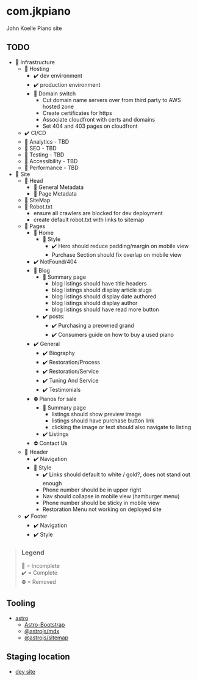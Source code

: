 # com.jkpiano

John Koelle Piano site

## TODO

- :white_square_button: Infrastructure
    - :white_square_button: Hosting
        - ✔️ dev environment
        - ✔️ production environment
        - :white_square_button: Domain switch
            - Cut domain name servers over from third party to AWS hosted zone
            - Create certificates for https
            - Associate cloudfront with certs and domains
            - Set 404 and 403 pages on cloudfront
    - ✔️ CI/CD
    - :white_square_button: Analytics - TBD
    - :white_square_button: SEO - TBD
    - :white_square_button: Testing - TBD
    - :white_square_button: Accessibility - TBD
    - :white_square_button: Performance - TBD
- :white_square_button: Site
    - 🔳 Head
        - 🔳 General Metadata
        - 🔳 Page Metadata
    - 🔳 SiteMap
    - :white_square_button: Robot.txt
        - ensure all crawlers are blocked for dev deployment
        - create default robot.txt with links to sitemap
    - :white_square_button: Pages
        - 🔳 Home
            - :white_square_button: Style
                - :heavy_check_mark: Hero should reduce padding/margin on mobile view
                - Purchase Section should fix overlap on mobile view
        - :heavy_check_mark: NotFound/404
        - :white_square_button: Blog
            - :white_square_button: Summary page
                - blog listings should have title headers
                - blog listings should display article slugs
                - blog listings should display date authored
                - blog listings should display author
                - blog listings should have read more button
            - :heavy_check_mark: posts:
                - :heavy_check_mark: Purchasing a preowned grand
                - :heavy_check_mark: Consumers guide on how to buy a used piano
        - :heavy_check_mark: General
            - :heavy_check_mark: Biography
            - :heavy_check_mark: Restoration/Process
            - :heavy_check_mark: Restoration/Service
            - :heavy_check_mark: Tuning And Service
            - :heavy_check_mark: Testimonials
        -  :no_entry: Pianos for sale
            - :white_square_button: Summary page
                - listings should show preview image
                - listings should have purchase button link
                - clicking the image or text should also navigate to listing
            - :heavy_check_mark: Listings
        - :no_entry: Contact Us
    - :white_square_button: Header
        - :heavy_check_mark: Navigation
        - :white_square_button: Style
            - :heavy_check_mark: Links should default to white / gold?, does not stand out enough
            - Phone number should be in upper right
            - Nav should collapse in mobile view (hamburger menu)
            - Phone number should be sticky in mobile view
            - Restoration Menu not working on deployed site
    - ✔️ Footer
        - :heavy_check_mark: Navigation
        - :heavy_check_mark: Style

> ### Legend
> :white_square_button: = Incomplete \
> :heavy_check_mark: = Complete \
> ⛔ = Removed

## Tooling

- [astro](https://astro.build/)
    - [Astro-Bootstrap](https://astro-bootstrap.github.io)
    - [@astrojs/mdx](https://docs.astro.build/en/guides/integrations-guide/mdx/)
    - [@astrojs/sitemap](https://docs.astro.build/en/guides/integrations-guide/sitemap/)

## Staging location

- [dev site](https://d3nkr2377cpjg3.cloudfront.net/)